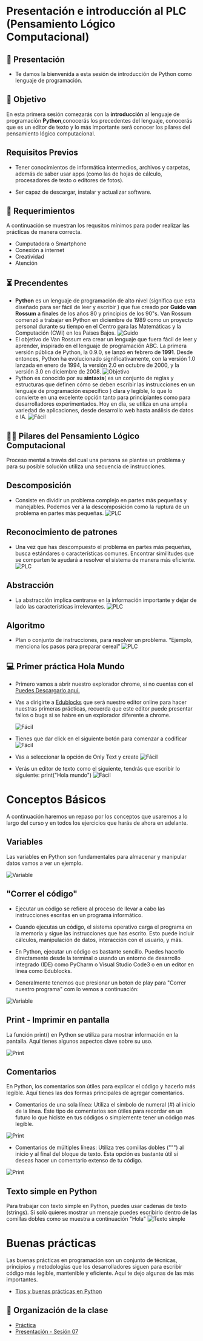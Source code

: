 # Presentación e introducción al PLC (Pensamiento Lógico Computacional)

## 👋 Presentación
- Te damos la bienvenida a esta sesión de introducción de Python como lenguaje de programación.

## 🎯 Objetivo

En esta primera sesión comezarás con la **introducción** al lenguaje de programación **Python**,conocerás los precedentes del lenguaje, conocerás que es un editor de texto y lo más importante será conocer los pilares del pensamiento lógico computacional.

## Requisitos Previos

* Tener conocimientos de informática intermedios, archivos y carpetas, además de saber usar apps (como las de hojas de cálculo, procesadores de texto o editores de fotos).

* Ser capaz de descargar, instalar y actualizar software.


## 📮 Requerimientos
A continuación se muestran los requsitos mínimos para poder realizar las prácticas de manera correcta.<br>
<ul>
    <li> Cumputadora o Smartphone </li>
    <li> Conexión a internet</li>
    <li> Creatividad </li>
    <li> Atención </li>
</ul>

## ⏳ Precendentes

* **Python** es un lenguaje de programación de alto nivel (significa que esta diseñado para ser fácil de leer y escribir ) que fue creado por **Guido van Rossum** a finales de los años 80 y principios de los 90"s. Van Rossum comenzó a trabajar en Python en diciembre de 1989 como un proyecto personal durante su tiempo en el Centro para las Matemáticas y la Computación (CWI) en los Países Bajos.
![Guido](img/guido.png)
* El objetivo de Van Rossum era crear un lenguaje que fuera fácil de leer y aprender, inspirado en el lenguaje de programación ABC. La primera versión pública de Python, la 0.9.0, se lanzó en febrero de **1991**. Desde entonces, Python ha evolucionado significativamente, con la versión 1.0 lanzada en enero de 1994, la versión 2.0 en octubre de 2000, y la versión 3.0 en diciembre de 2008.
![Objetivo](img/01.png)
* Python es conocido por su **sintaxis**( es un conjunto de reglas y estructuras que definen cómo se deben escribir las instrucciones en un lenguaje de programación específico ) clara y legible, lo que lo convierte en una excelente opción tanto para principiantes como para desarrolladores experimentados. Hoy en día, se utiliza en una amplia variedad de aplicaciones, desde desarrollo web hasta análisis de datos e IA.
![Fácil](img/02.png)


## 👩‍💻 Pilares del Pensamiento Lógico Computacional


Proceso mental a través del cual una persona se plantea un problema 
y para su posible solución utiliza una secuencia de instrucciones.
## Descomposición
* Consiste en dividir un problema complejo en partes más pequeñas y manejables. 
Podemos ver a la descomposición como la ruptura de un problema en partes más pequeñas.
![PLC](img/descomposicion.png)
## Reconocimiento de patrones
* Una vez que has descompuesto el problema en partes más pequeñas, busca estándares o características comunes. Encontrar similitudes que se comparten te ayudará a resolver el sistema de manera más eficiente.
![PLC](img/reconocimiento-de-patrones.png)
## Abstracción
* La abstracción implica centrarse en la información importante y dejar de lado las características irrelevantes. 
![PLC](img/abstraccion.png)
## Algoritmo
* Plan o conjunto de instrucciones, para resolver un problema.
“Ejemplo, menciona los pasos para preparar cereal”
![PLC](img/algoritmo.png)
## 💻 Primer práctica Hola Mundo

* Primero vamos a abrir nuestro explorador chrome, si no cuentas con el <a href="https://www.google.com.mx/intl/es-419/chrome/?gad_source=1&gclid=Cj0KCQjwzby1BhCQARIsAJ_0t5N9F0tV5OBlWxzP785Q2fblTO_UyMzBYiJM26qwGTDhwThDHi1Y6bUaAl8yEALw_wcB">Puedes Descargarlo aquí.</a></p>

* Vas a dirigirte a <a href="https://www.google.com.mx/intl/es-419/chrome/?gad_source=1&gclid=Cj0KCQjwzby1BhCQARIsAJ_0t5N9F0tV5OBlWxzP785Q2fblTO_UyMzBYiJM26qwGTDhwThDHi1Y6bUaAl8yEALw_wcB">Edublocks</a> que será nuestro editor online para hacer nuestras primeras prácticas, recuerda que este editor puede presentar fallos o bugs si se habre en un explorador diferente a chrome.</p> 
![Fácil](img/Edublocks.png)

* Tienes que dar click en el siguiente botón para comenzar a codificar
![Fácil](img/selectpython.png)

* Vas a seleccionar la opción de Only Text y create
![Fácil](img/onlytext.png) 

* Verás un editor de texto como el siguiente, tendrás que escribir lo siguiente: print("Hola mundo")
![Fácil](img/editor.png) 

# Conceptos Básicos

A continuación haremos un repaso por los conceptos que usaremos a lo largo del curso y en todos los ejercicios que harás de ahora en adelante.

## Variables

Las variables en Python son fundamentales para almacenar y manipular datos vamos a ver un ejemplo.

![Variable](img/variable.png) 

## "Correr el código"

* Ejecutar un código se refiere al proceso de llevar a cabo las instrucciones escritas en un programa informático.

* Cuando ejecutas un código, el sistema operativo carga el programa en la memoria y sigue las instrucciones que has escrito. Esto puede incluir cálculos, manipulación de datos, interacción con el usuario, y más.

* En Python, ejecutar un código es bastante sencillo. Puedes hacerlo directamente desde la terminal o usando un entorno de desarrollo integrado (IDE) como PyCharm o Visual Studio Code3 o en un editor en linea como Edublocks.

* Generalmente tenemos que presionar un boton de play para "Correr nuestro programa" com lo vemos a continuación:

![Variable](img/correr-programa.png) 


## Print - Imprimir en pantalla

La función print() en Python se utiliza para mostrar información en la pantalla. Aquí tienes algunos aspectos clave sobre su uso.

![Print](img/print.png) 

## Comentarios

En Python, los comentarios son útiles para explicar el código y hacerlo más legible. Aquí tienes las dos formas principales de agregar comentarios.

* Comentarios de una sola línea: Utiliza el símbolo de numeral (#) al inicio de la línea. Este tipo de comentarios son útiles para recordar en un futuro lo que hiciste en tus códigos o simplemente tener un código mas legible.

![Print](img/comentario.png) 

* Comentarios de múltiples líneas: Utiliza tres comillas dobles (""") al inicio y al final del bloque de texto. Esta opción es bastante útil si deseas hacer un comentario extenso de tu código.

![Print](img/comentario-multiple.png) 


## Texto simple en Python

Para trabajar con texto simple en Python, puedes usar cadenas de texto (strings). Si soló quieres mostrar un mensaje puedes escribirlo dentro de las comillas dobles como se muestra a continuación "Hola"
![Texto simple](img/texto-simple.png) 

# Buenas prácticas

Las buenas prácticas en programación son un conjunto de técnicas, principios y metodologías que los desarrolladores siguen para escribir código más legible, mantenible y eficiente. Aquí te dejo algunas de las más importantes.

- [Tips y buenas prácticas en Python ](buenas-practicas/Readme.md)


## 📝 Organización de la clase

- [Práctica](practica/README.md)
- [Presentación - Sesión 07](presentacion/Sesion-07.pptx)